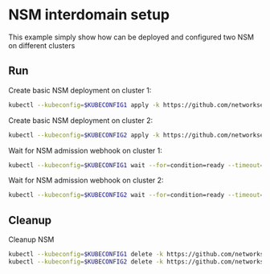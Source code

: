 # NSM interdomain setup


This example simply show how can be deployed and configured two NSM on different clusters

## Run

Create basic NSM deployment on cluster 1:

```bash
kubectl --kubeconfig=$KUBECONFIG1 apply -k https://github.com/networkservicemesh/deployments-k8s/examples/interdomain/nsm/cluster1?ref=4326e359171342a4a756f3f3409bec25a9ad7a7f
```

Create basic NSM deployment on cluster 2:

```bash
kubectl --kubeconfig=$KUBECONFIG2 apply -k https://github.com/networkservicemesh/deployments-k8s/examples/interdomain/nsm/cluster2?ref=4326e359171342a4a756f3f3409bec25a9ad7a7f
```

Wait for NSM admission webhook on cluster 1:

```bash
kubectl --kubeconfig=$KUBECONFIG1 wait --for=condition=ready --timeout=1m pod -n nsm-system -l app=admission-webhook-k8s
```

Wait for NSM admission webhook on cluster 2:

```bash
kubectl --kubeconfig=$KUBECONFIG2 wait --for=condition=ready --timeout=1m pod -n nsm-system -l app=admission-webhook-k8s
```

## Cleanup

Cleanup NSM
```bash
kubectl --kubeconfig=$KUBECONFIG1 delete -k https://github.com/networkservicemesh/deployments-k8s/examples/interdomain/nsm/cluster1?ref=4326e359171342a4a756f3f3409bec25a9ad7a7f
kubectl --kubeconfig=$KUBECONFIG2 delete -k https://github.com/networkservicemesh/deployments-k8s/examples/interdomain/nsm/cluster2?ref=4326e359171342a4a756f3f3409bec25a9ad7a7f
```

